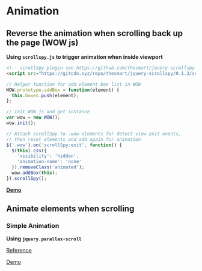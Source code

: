 # Animation

## Reverse the animation when scrolling back up the page (WOW js)

__Using `scrollspy.js` to trigger animation when inside viewport__

``` html
<!-- scrollSpy plugin see https://github.com/thesmart/jquery-scrollspy -->
<script src="https://gitcdn.xyz/repo/thesmart/jquery-scrollspy/0.1.3/scrollspy.js"></script>
```

``` js
// Helper function for add element box list in WOW
WOW.prototype.addBox = function(element) {
  this.boxes.push(element);
};

// Init WOW.js and get instance
var wow = new WOW();
wow.init();

// Attach scrollSpy to .wow elements for detect view exit events,
// then reset elements and add again for animation
$('.wow').on('scrollSpy:exit', function() {
  $(this).css({
    'visibility': 'hidden',
    'animation-name': 'none'
  }).removeClass('animated');
  wow.addBox(this);
}).scrollSpy();
```

[__Demo__](https://jsfiddle.net/ugurerkan/53641ovn/)

## Animate elements when scrolling

### Simple Animation

__Using `jquery.parallax-scroll`__

[Reference](https://github.com/alumbo/jquery.parallax-scroll)

<a href="/demo/animation/index.html">Demo</a>

